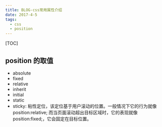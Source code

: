 ```yaml
---
title: BLOG-css常用属性介绍
date: 2017-4-5
tags:
  - css
  - position
---
```


[TOC]

## position 的取值

- absolute
- fixed
- relative
- inherit
- initial
- static
- sticky: 粘性定位，该定位基于用户滚动的位置。一般情况下它的行为就像position:relative; 而当页面滚动超出目标区域时，它的表现就像 position:fixed;，它会固定在目标位置。
